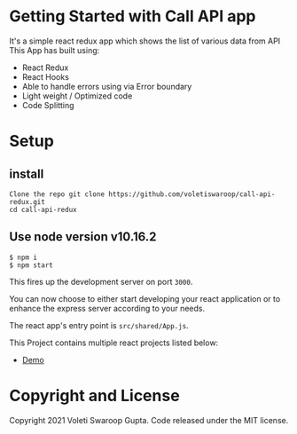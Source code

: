# Getting Started with Call API app

It's a simple react redux app which shows the list of various data from API
This App has built using:

- React Redux
- React Hooks
- Able to handle errors using via Error boundary
- Light weight / Optimized code
- Code Splitting

# Setup

## install

```
Clone the repo git clone https://github.com/voletiswaroop/call-api-redux.git
cd call-api-redux
```

## Use node version v10.16.2

```
$ npm i
$ npm start
```

This fires up the development server on port `3000`.

You can now choose to either start developing your react application or to enhance the express server according to your needs.

The react app's entry point is `src/shared/App.js`.

This Project contains multiple react projects listed below:

- [Demo](https://voletiswaroop.github.io/call-api-redux)

# Copyright and License

Copyright 2021 Voleti Swaroop Gupta. Code released under the MIT license.
